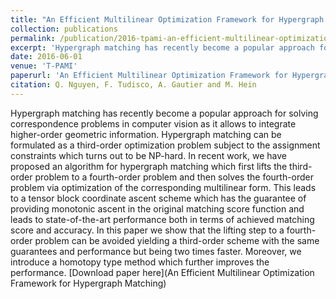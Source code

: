 ```yaml
---
title: "An Efficient Multilinear Optimization Framework for Hypergraph Matching"
collection: publications
permalink: /publication/2016-tpami-an-efficient-multilinear-optimization-framework-for-hypergraph-matching
excerpt: 'Hypergraph matching has recently become a popular approach for solving correspondence problems in computer vision as it allows to integrate higher-order geometric information. Hypergraph matching can be formulated as a third-order optimization problem subject to the assignment constraints which turns out to be NP-hard. In recent work, we have proposed an algorithm for hypergraph matching which first lifts the third-order problem to a fourth-order problem and then solves the fourth-order problem via optimization of the corresponding multilinear form. This leads to a tensor block coordinate ascent scheme which has the guarantee of providing monotonic ascent in the original matching score function and leads to state-of-the-art performance both in terms of achieved matching score and accuracy. In this paper we show that the lifting step to a fourth-order problem can be avoided yielding a third-order scheme with the same guarantees and performance but being two times faster. Moreover, we introduce a homotopy type method which further improves the performance.'
date: 2016-06-01
venue: 'T-PAMI'
paperurl: 'An Efficient Multilinear Optimization Framework for Hypergraph Matching'
citation: Q. Nguyen, F. Tudisco, A. Gautier and M. Hein
---
```

Hypergraph matching has recently become a popular approach for solving correspondence problems in computer vision as it allows to integrate higher-order geometric information. Hypergraph matching can be formulated as a third-order optimization problem subject to the assignment constraints which turns out to be NP-hard. In recent work, we have proposed an algorithm for hypergraph matching which first lifts the third-order problem to a fourth-order problem and then solves the fourth-order problem via optimization of the corresponding multilinear form. This leads to a tensor block coordinate ascent scheme which has the guarantee of providing monotonic ascent in the original matching score function and leads to state-of-the-art performance both in terms of achieved matching score and accuracy. In this paper we show that the lifting step to a fourth-order problem can be avoided yielding a third-order scheme with the same guarantees and performance but being two times faster. Moreover, we introduce a homotopy type method which further improves the performance. 
[Download paper here](An Efficient Multilinear Optimization Framework for Hypergraph Matching)

